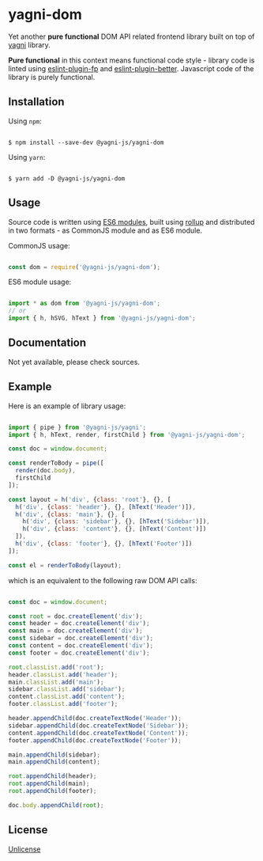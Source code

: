 # yagni-dom

Yet another **pure functional** DOM API related frontend library built on top
of [yagni][yagni] library.

**Pure functional** in this context means functional code style - library code is
linted using [eslint-plugin-fp][eslint-plugin-fp] and
[eslint-plugin-better][eslint-plugin-better]. Javascript code of the library is
purely functional.


## Installation

Using `npm`:

```shell

$ npm install --save-dev @yagni-js/yagni-dom

```

Using `yarn`:

```shell

$ yarn add -D @yagni-js/yagni-dom

```

## Usage

Source code is written using [ES6 modules][es6-modules], built using
[rollup][rollup] and distributed in two formats - as CommonJS module and as
ES6 module.

CommonJS usage:

```javascript

const dom = require('@yagni-js/yagni-dom');

```

ES6 module usage:

```javascript

import * as dom from '@yagni-js/yagni-dom';
// or
import { h, hSVG, hText } from '@yagni-js/yagni-dom';

```


## Documentation

Not yet available, please check sources.


## Example

Here is an example of library usage:


```javascript

import { pipe } from '@yagni-js/yagni';
import { h, hText, render, firstChild } from '@yagni-js/yagni-dom';

const doc = window.document;

const renderToBody = pipe([
  render(doc.body),
  firstChild
]);

const layout = h('div', {class: 'root'}, {}, [
  h('div', {class: 'header'}, {}, [hText('Header')]),
  h('div', {class: 'main'}, {}, [
    h('div', {class: 'sidebar'}, {}, [hText('Sidebar')]),
    h('div', {class: 'content'}, {}, [hText('Content')])
  ]),
  h('div', {class: 'footer'}, {}, [hText('Footer')])
]);

const el = renderToBody(layout);

```

which is an equivalent to the following raw DOM API calls:

```javascript

const doc = window.document;

const root = doc.createElement('div');
const header = doc.createElement('div');
const main = doc.createElement('div');
const sidebar = doc.createElement('div');
const content = doc.createElement('div');
const footer = doc.createElement('div');

root.classList.add('root');
header.classList.add('header');
main.classList.add('main');
sidebar.classList.add('sidebar');
content.classList.add('content');
footer.classList.add('footer');

header.appendChild(doc.createTextNode('Header'));
sidebar.appendChild(doc.createTextNode('Sidebar'));
content.appendChild(doc.createTextNode('Content'));
footer.appendChild(doc.createTextNode('Footer'));

main.appendChild(sidebar);
main.appendChild(content);

root.appendChild(header);
root.appendChild(main);
root.appendChild(footer);

doc.body.appendChild(root);

```

## License

[Unlicense][unlicense]


[eslint-plugin-fp]: https://github.com/jfmengels/eslint-plugin-fp
[eslint-plugin-better]: https://github.com/idmitriev/eslint-plugin-better
[es6-modules]: https://hacks.mozilla.org/2015/08/es6-in-depth-modules/
[yagni]: https://github.com/yagni-js/yagni
[rollup]: https://rollupjs.org/
[unlicense]: http://unlicense.org/
